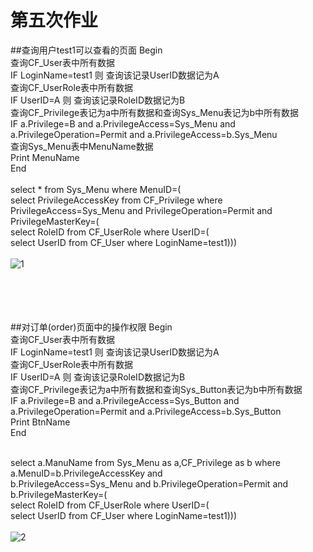 # 第五次作业
##查询用户test1可以查看的页面
Begin   </br>
查询CF_User表中所有数据   </br>
IF LoginName=test1 则 查询该记录UserID数据记为A   </br>
查询CF_UserRole表中所有数据    </br>
IF UserID=A 则 查询该记录RoleID数据记为B    </br>
查询CF_Privilege表记为a中所有数据和查询Sys_Menu表记为b中所有数据   </br>
IF a.Privilege=B and a.PrivilegeAccess=Sys_Menu and a.PrivilegeOperation=Permit and a.PrivilegeAccess=b.Sys_Menu    </br>
查询Sys_Menu表中MenuName数据   </br>
Print MenuName    </br>
End   </br>
</br>
select * from Sys_Menu where MenuID=(    </br>
select PrivilegeAccessKey from CF_Privilege where PrivilegeAccess=Sys_Menu and PrivilegeOperation=Permit and PrivilegeMasterKey=(   </br>
select RoleID from CF_UserRole where UserID=(    </br>
select UserID from CF_User where LoginName=test1)))    
</br>
![1](https://cloud.githubusercontent.com/assets/16076941/19847496/42cbb0fa-9f82-11e6-8994-2377c792492b.png)


</br>
</br></br></br>
##对订单(order)页面中的操作权限
Begin   </br>
查询CF_User表中所有数据    </br>
IF LoginName=test1 则 查询该记录UserID数据记为A    </br>
查询CF_UserRole表中所有数据    </br>
IF UserID=A 则 查询该记录RoleID数据记为B    </br>
查询CF_Privilege表记为a中所有数据和查询Sys_Button表记为b中所有数据    </br>
IF a.Privilege=B and a.PrivilegeAccess=Sys_Button and a.PrivilegeOperation=Permit and a.PrivilegeAccess=b.Sys_Button   </br>
Print BtnName    </br>
End   </br>
</br>

select a.ManuName from Sys_Menu as a,CF_Privilege as b where a.MenuID=b.PrivilegeAccessKey and  </br>
b.PrivilegeAccess=Sys_Menu and b.PrivilegeOperation=Permit and b.PrivilegeMasterKey=(   </br>
select RoleID from CF_UserRole where UserID=(    </br>
select UserID from CF_User where LoginName=test1)))    </br>
</br>
![2](https://cloud.githubusercontent.com/assets/16076941/19847570/d7a513b0-9f82-11e6-9584-2d8e7285e373.png)

